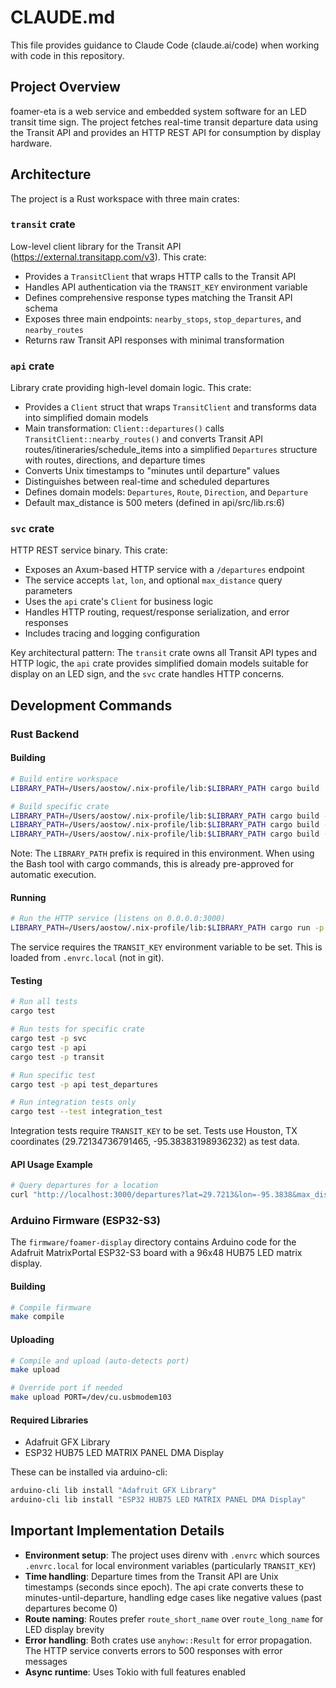 # CLAUDE.md

This file provides guidance to Claude Code (claude.ai/code) when working with code in this repository.

## Project Overview

foamer-eta is a web service and embedded system software for an LED transit time sign. The project fetches real-time transit departure data using the Transit API and provides an HTTP REST API for consumption by display hardware.

## Architecture

The project is a Rust workspace with three main crates:

### `transit` crate
Low-level client library for the Transit API (https://external.transitapp.com/v3). This crate:
- Provides a `TransitClient` that wraps HTTP calls to the Transit API
- Handles API authentication via the `TRANSIT_KEY` environment variable
- Defines comprehensive response types matching the Transit API schema
- Exposes three main endpoints: `nearby_stops`, `stop_departures`, and `nearby_routes`
- Returns raw Transit API responses with minimal transformation

### `api` crate
Library crate providing high-level domain logic. This crate:
- Provides a `Client` struct that wraps `TransitClient` and transforms data into simplified domain models
- Main transformation: `Client::departures()` calls `TransitClient::nearby_routes()` and converts Transit API routes/itineraries/schedule_items into a simplified `Departures` structure with routes, directions, and departure times
- Converts Unix timestamps to "minutes until departure" values
- Distinguishes between real-time and scheduled departures
- Defines domain models: `Departures`, `Route`, `Direction`, and `Departure`
- Default max_distance is 500 meters (defined in api/src/lib.rs:6)

### `svc` crate
HTTP REST service binary. This crate:
- Exposes an Axum-based HTTP service with a `/departures` endpoint
- The service accepts `lat`, `lon`, and optional `max_distance` query parameters
- Uses the `api` crate's `Client` for business logic
- Handles HTTP routing, request/response serialization, and error responses
- Includes tracing and logging configuration

Key architectural pattern: The `transit` crate owns all Transit API types and HTTP logic, the `api` crate provides simplified domain models suitable for display on an LED sign, and the `svc` crate handles HTTP concerns.

## Development Commands

### Rust Backend

#### Building
```bash
# Build entire workspace
LIBRARY_PATH=/Users/aostow/.nix-profile/lib:$LIBRARY_PATH cargo build

# Build specific crate
LIBRARY_PATH=/Users/aostow/.nix-profile/lib:$LIBRARY_PATH cargo build -p svc
LIBRARY_PATH=/Users/aostow/.nix-profile/lib:$LIBRARY_PATH cargo build -p api
LIBRARY_PATH=/Users/aostow/.nix-profile/lib:$LIBRARY_PATH cargo build -p transit
```

Note: The `LIBRARY_PATH` prefix is required in this environment. When using the Bash tool with cargo commands, this is already pre-approved for automatic execution.

#### Running
```bash
# Run the HTTP service (listens on 0.0.0.0:3000)
LIBRARY_PATH=/Users/aostow/.nix-profile/lib:$LIBRARY_PATH cargo run -p svc
```

The service requires the `TRANSIT_KEY` environment variable to be set. This is loaded from `.envrc.local` (not in git).

#### Testing
```bash
# Run all tests
cargo test

# Run tests for specific crate
cargo test -p svc
cargo test -p api
cargo test -p transit

# Run specific test
cargo test -p api test_departures

# Run integration tests only
cargo test --test integration_test
```

Integration tests require `TRANSIT_KEY` to be set. Tests use Houston, TX coordinates (29.72134736791465, -95.38383198936232) as test data.

#### API Usage Example
```bash
# Query departures for a location
curl "http://localhost:3000/departures?lat=29.7213&lon=-95.3838&max_distance=500"
```

### Arduino Firmware (ESP32-S3)

The `firmware/foamer-display` directory contains Arduino code for the Adafruit MatrixPortal ESP32-S3 board with a 96x48 HUB75 LED matrix display.

#### Building
```bash
# Compile firmware
make compile
```

#### Uploading
```bash
# Compile and upload (auto-detects port)
make upload

# Override port if needed
make upload PORT=/dev/cu.usbmodem103
```

#### Required Libraries
- Adafruit GFX Library
- ESP32 HUB75 LED MATRIX PANEL DMA Display

These can be installed via arduino-cli:
```bash
arduino-cli lib install "Adafruit GFX Library"
arduino-cli lib install "ESP32 HUB75 LED MATRIX PANEL DMA Display"
```

## Important Implementation Details

- **Environment setup**: The project uses direnv with `.envrc` which sources `.envrc.local` for local environment variables (particularly `TRANSIT_KEY`)
- **Time handling**: Departure times from the Transit API are Unix timestamps (seconds since epoch). The api crate converts these to minutes-until-departure, handling edge cases like negative values (past departures become 0)
- **Route naming**: Routes prefer `route_short_name` over `route_long_name` for LED display brevity
- **Error handling**: Both crates use `anyhow::Result` for error propagation. The HTTP service converts errors to 500 responses with error messages
- **Async runtime**: Uses Tokio with full features enabled
